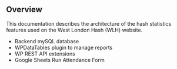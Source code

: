 


## Overview
This documentation describes the architecture of the hash statistics features used on the West London Hash (WLH) website.

 - Backend mySQL database
 - WPDataTables plugin to manage reports
 - WP REST API extensions
 - Google Sheets Run Attendance Form
<!--stackedit_data:
eyJoaXN0b3J5IjpbNDY3MjE4MTQ3XX0=
-->